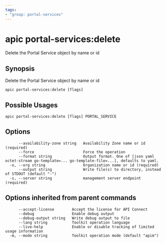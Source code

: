```yaml
---
tags:
- "group: portal-services"
---
```

# apic portal-services:delete

Delete the Portal Service object by name or id

## Synopsis

Delete the Portal Service object by name or id

```
apic portal-services:delete [flags]
```

## Possible Usages

```
apic portal-services:delete [flags] PORTAL_SERVICE
```

## Options

```
      --availability-zone string   Availability Zone name or id (required)
      --force                      Force the operation
      --format string              Output format. One of [json yaml octet-stream go-template=... go-template-file=...], defaults to yaml.
  -o, --org string                 Organization name or id (required)
      --output string              Write file(s) to directory, instead of STDOUT (default "-")
  -s, --server string              management server endpoint (required)
```

## Options inherited from parent commands

```
      --accept-license        Accept the license for API Connect
      --debug                 Enable debug output
      --debug-output string   Write debug output to file
      --lang string           Toolkit operation language
      --live-help             Enable or disable tracking of limited usage information
  -m, --mode string           Toolkit operation mode (default "apim")
```
